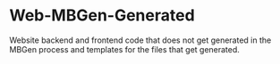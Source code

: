 # Web-MBGen-Generated
Website backend and frontend code that does not get generated in the MBGen process and templates for the files that get generated.

